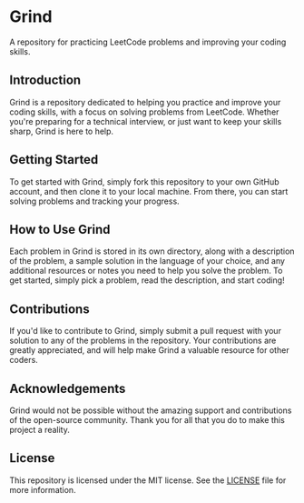 # Grind
A repository for practicing LeetCode problems and improving your coding skills.

## Introduction
Grind is a repository dedicated to helping you practice and improve your coding skills, with a focus on solving problems from LeetCode. Whether you're preparing for a technical interview, or just want to keep your skills sharp, Grind is here to help.

## Getting Started
To get started with Grind, simply fork this repository to your own GitHub account, and then clone it to your local machine. From there, you can start solving problems and tracking your progress.

## How to Use Grind
Each problem in Grind is stored in its own directory, along with a description of the problem, a sample solution in the language of your choice, and any additional resources or notes you need to help you solve the problem. To get started, simply pick a problem, read the description, and start coding!

## Contributions
If you'd like to contribute to Grind, simply submit a pull request with your solution to any of the problems in the repository. Your contributions are greatly appreciated, and will help make Grind a valuable resource for other coders.

## Acknowledgements
Grind would not be possible without the amazing support and contributions of the open-source community. Thank you for all that you do to make this project a reality.

## License
This repository is licensed under the MIT license. See the [LICENSE](LICENSE) file for more information.
